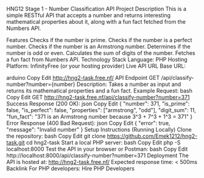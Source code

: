 
HNG12 Stage 1 - Number Classification API
Project Description
This is a simple RESTful API that accepts a number and returns interesting mathematical properties about it, along with a fun fact fetched from the Numbers API.

Features
Checks if the number is prime.
Checks if the number is a perfect number.
Checks if the number is an Armstrong number.
Determines if the number is odd or even.
Calculates the sum of digits of the number.
Fetches a fun fact from Numbers API.
Technology Stack
Language: PHP
Hosting Platform: InfinityFree (or your hosting provider)
Live API URL
Base URL:

arduino
Copy
Edit
http://hng2-task.free.nf/
API Endpoint
GET /api/classify-number?number={number}
Description: Takes a number as input and returns its mathematical properties and a fun fact.
Example Request:
bash
Copy
Edit
GET http://hng2-task.free.nf/api/classify-number?number=371
Success Response (200 OK):
json
Copy
Edit
{
    "number": 371,
    "is_prime": false,
    "is_perfect": false,
    "properties": ["armstrong", "odd"],
    "digit_sum": 11,
    "fun_fact": "371 is an Armstrong number because 3^3 + 7^3 + 1^3 = 371"
}
Error Response (400 Bad Request):
json
Copy
Edit
{
    "error": true,
    "message": "Invalid number"
}
Setup Instructions (Running Locally)
Clone the repository:
bash
Copy
Edit
git clone https://github.com/Emek1212/hng2-task.git
cd hng2-task
Start a local PHP server:
bash
Copy
Edit
php -S localhost:8000
Test the API in your browser or Postman:
bash
Copy
Edit
http://localhost:8000/api/classify-number?number=371
Deployment
The API is hosted at: http://hng2-task.free.nf/
Expected response time: < 500ms
Backlink
For PHP developers: Hire PHP Developers

